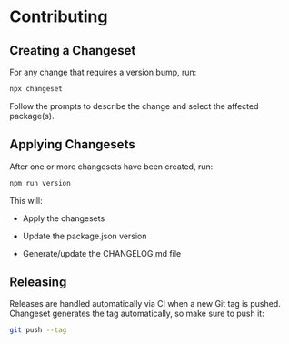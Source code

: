 # Contributing

## Creating a Changeset

For any change that requires a version bump, run:

```sh
npx changeset
```

Follow the prompts to describe the change and select the affected package(s).

## Applying Changesets

After one or more changesets have been created, run:

```sh
npm run version
```

This will:

- Apply the changesets

- Update the package.json version

- Generate/update the CHANGELOG.md file

## Releasing

Releases are handled automatically via CI when a new Git tag is pushed. Changeset generates the tag automatically, so make sure to push it:

```sh
git push --tag
```